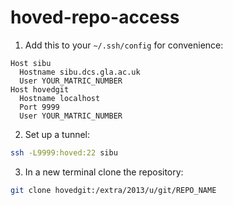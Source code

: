 hoved-repo-access
=================

1. Add this to your `~/.ssh/config` for convenience:

```
Host sibu
  Hostname sibu.dcs.gla.ac.uk
  User YOUR_MATRIC_NUMBER
Host hovedgit
  Hostname localhost
  Port 9999
  User YOUR_MATRIC_NUMBER
```

2. Set up a tunnel:
```bash
ssh -L9999:hoved:22 sibu
```

3. In a new terminal clone the repository:
```bash
git clone hovedgit:/extra/2013/u/git/REPO_NAME
```
